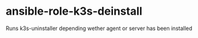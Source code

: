 # ansible-role-k3s-deinstall
Runs k3s-uninstaller depending wether agent or server has been installed
